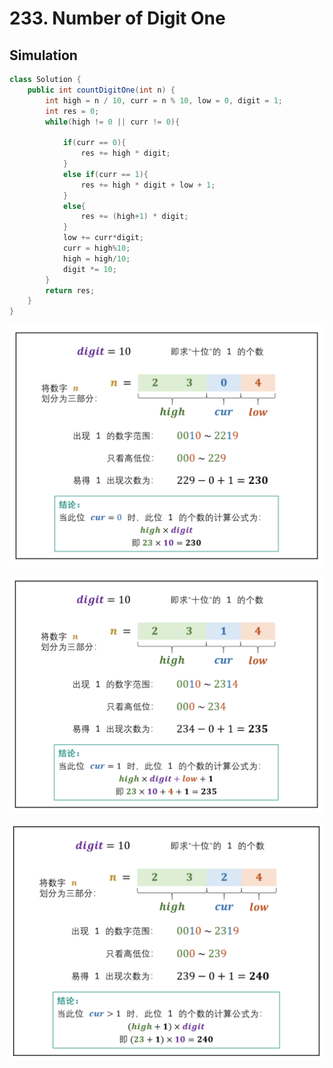 # 233. Number of Digit One

## Simulation

```java
class Solution {
    public int countDigitOne(int n) {
        int high = n / 10, curr = n % 10, low = 0, digit = 1;
        int res = 0;
        while(high != 0 || curr != 0){

            if(curr == 0){
                res += high * digit;
            }
            else if(curr == 1){
                res += high * digit + low + 1;
            }
            else{
                res += (high+1) * digit;
            }
            low += curr*digit;
            curr = high%10;
            high = high/10;
            digit *= 10;
        }
        return res;
    }
}
```

![](../.gitbook/assets/image%20%2824%29.png)

![](../.gitbook/assets/image%20%2821%29.png)

![](../.gitbook/assets/image%20%2822%29.png)

